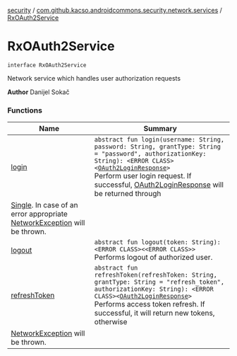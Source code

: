 [security](../../index.md) / [com.github.kacso.androidcommons.security.network.services](../index.md) / [RxOAuth2Service](.)

# RxOAuth2Service

`interface RxOAuth2Service`

Network service which handles user authorization requests

**Author**
Danijel Sokač

### Functions

| Name | Summary |
|---|---|
| [login](login.md) | `abstract fun login(username: String, password: String, grantType: String = "password", authorizationKey: String): <ERROR CLASS><`[`OAuth2LoginResponse`](../../com.github.kacso.androidcommons.security.network.models/-o-auth2-login-response/index.md)`>`<br>Perform user login request. If successful, [OAuth2LoginResponse](../../com.github.kacso.androidcommons.security.network.models/-o-auth2-login-response/index.md) will be returned through
[Single](#). In case of an error appropriate [NetworkException](#) will be thrown. |
| [logout](logout.md) | `abstract fun logout(token: String): <ERROR CLASS><<ERROR CLASS>>`<br>Performs logout of authorized user. |
| [refreshToken](refresh-token.md) | `abstract fun refreshToken(refreshToken: String, grantType: String = "refresh_token", authorizationKey: String): <ERROR CLASS><`[`OAuth2LoginResponse`](../../com.github.kacso.androidcommons.security.network.models/-o-auth2-login-response/index.md)`>`<br>Performs access token refresh. If successful, it will return new tokens, otherwise
[NetworkException](#) will be thrown. |
